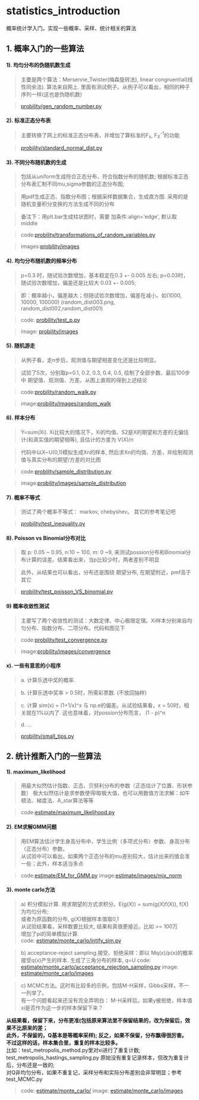 # statistics_introduction
概率统计学入门。实现一些概率、采样、统计相关的算法

## 1. 概率入门的一些算法

####    1). 均匀分布的伪随机数生成
>   主要是两个算法：Mersenne_Twister(梅森旋转法), linear congruential(线性同余法). 算法来自网上.
    里面有测试例子。从例子可以看出，相同的种子序列一样(这也是伪随机数)

>   [probility/gen_random_number.py](probility/gen_random_number.py)

####    2). 标准正态分布表
>  主要转换了网上的标准正态分布表，并增加了算标准的F<sub>x</sub>, F<sub>X</sub><sup>-1</sup>的功能

>   [probility/standard_normal_dist.py](probility/standard_normal_dist.py)


####    3). 不同分布随机数的生成

>  包括从uniform生成符合正态分布、符合指数分布的随机数; 根据标准正态分布表汇制不同mu,sigma参数的正态分布图; 

>   用pdf生成正态、指数分布图；根据采样数据集合，生成直方图. 采用的是随机变量积分变换的方法生成不同的分布

>   备注下：用plt.bar生成柱状图时，需要 加条件:align='edge', 默认取 middle

>   code:[probility/transformations_of_random_variables.py](probility/gen_distribute_from_U.py)

>   images:[probility/images](probility/images)

####    4). 均匀分布随机数的频率分布

>   p=0.3 时，随试验次数增加，基本稳定在0.3 +- 0.005 左右; p=0.03时，随试验次数增加，偏差还是比较大 0.03 +- 0.005;

>    即：概率越小，偏差越大；但随试验次数增加，偏差在减小。如(1000, 10000, 100000) (random_dist003.png, random_dist002,random_dist001)

>   code: [probility/test_p.py](probility/test_p.py)

>   image: [probility/images](probility/images)

####    5). 随机游走
>   从例子看，走n步后，观测值与期望相差变化还是比较明显。

>   试验了5次，分别取p=0.1, 0.2, 0.3, 0.4, 0.5, 绘制了全部步数、最后100步中 期望值、观测值、方差。从图上直观的得到上述结论

>   code:[probility/random_walk.py](probility/random_walk.py)

>   image:[probility/images/random_walk](probility/images/random_walk)

####    6). 样本分布
>   Y=sum(Xi). Xi比较大的情况下，Xi的均值、S2是X的期望和方差的无偏估计(和真实值的期望相等), 且估计的方差为 V(X)/n

>   代码中以X~U(0,1)模拟生成Xn的样本, 然后求Xn的均值、方差，并绘制观测值与真实分布的期望/方差的对比图

>   code:[probility/sample_distribution.py](probility/sample_distribution.py)

>   image:[probility/images/sample_distribution](probility/images/sample_distribution)

####    7). 概率不等式
>   测试了两个概率不等式： markov, chebyshev。 其它的参考笔记吧

>   [probility/test_inequality.py](probility/test_inequality.py)

####    8). Poisson vs Binomial分布对比
>   取 p: 0.05 ~ 0.95, n:10 ~ 100, m: 0 ~9, 来测试possion分布和Binomial分布计算的误差。结果看出来，当p比较少时，两者差别不明显

>   此外，从结果也可以看出，分布还是围绕 期望分布, 在期望附近，pmf高于其它

>  [probility/test_poisson_VS_binomial.py](probility/test_poisson_VS_binomial.py)


####  9) 概率收敛性测试
>   主要写了两个收敛性的测试：大数定律、中心极限定理。Xi样本分别来自均匀分布、指数分布、二项分布。代码和图见下

>   code:[probility/test_convergence.py](probility/test_convergence.py)

>   image:[probility/images/convergence](probility/images/convergence)
 
####    x). 一些有意思的小程序
>   a. 计算乐透中奖的概率.

>   b. 计算乐透中奖率 > 0.5时，所需彩票数. (不放回抽样)

>   c. 计算 sim(x) = (1+1/x)^x 与 np.e的偏差。从试验结果看，x = 50时，相关就在1%以内了. 这也意味着，对possion分布而言，
       (1 - p)^n 

>   d. ...

>   [probility/small_tips.py](probility/small_tips.py)

## 2. 统计推断入门的一些算法

####  1). maximum_likelihood
>    用最大似然估计指数、正态、贝努利分布的参数（正态估计了位置、形状参数）
>    极大似然估计是求参数使得l取极大值，也可以用数值方法求解：如牛顿法、梯度法、A_star算法等等

>    code:[estimate/maximum_likelihood.py](estimate/maximum_likelihood.py)

####  2). EM求解GMM问题 
>   用EM算法估计学生身高分布中，学生比例（多项式分布）参数、身高分布（正态分布）参数。       
>   从试验中可以看出，如果两个正态分布的mu差别较大，估计出来的值会准一些；此外，样本适当多点

>    code:[estimate/EM_for_GMM.py](estimate/EM_for_GMM.py)
>   image:[estimate/images/mix_norm](estimate/images/mix_norm)

####  3). monte carlo方法
>    a) 积分模拟计算. 用求期望的方式求积分。E(g(X)) = sum(g(X)f(X)), f(X)为均匀分布;       
>       或者为原函数的分布, g(X)根据样本值取0,1      
>       从试验结果看，采样数要比较大, 结果和真值更接近。比如 >= 100万       
>       增加了pi的简单模拟计算.       
>    code: [estimate/monte_carlo/intify_sim.py](estimate/monte_carlo/intify_sim.py)

>    b) acceptance-reject sampling.接受、拒绝采样：即以 Mq(x)/p(x)的概率接受q(x)产生的样本. 生成了三角分布的样本, q=U
>    code: [estimate/monte_carlo/acceptance_rejection_sampling.py](estimate/monte_carlo/acceptance_rejection_sampling.py)
>    image: [estimate/monte_carlo/images](estimate/monte_carlo/images)

>    c) MCMC方法。这时有比较多的示例，包括M-H采样，Gibbs采样，不一一列举了。     
>    有一个问题看起来还没有完全弄明白： M-H采样后，如果y被拒绝，样本值xi是否作为这一步的样本保留下来？     

   <b>    从结果看，保留下来，分布更准(包括原来算法里不保留结果的，改为保留后，效果不比原来的差；       
          此外，不保留的，Q基本是等概率采样);  反之，如果不保留，分布飘得很厉害。      
          不过这样的话，样本集合里，重复的样本比较多。</b>      
        比如：test_metropolis_method.py里对xi进行了重复计数;       
        test_metropolis_hastings_sampling.py 原始没有重复记录样本，但改为重复计后，分布还是一致的;       
        对Q非均匀分布，如果不重复记，采样分布和实际分布差别会非常明显；参考 test_MCMC.py        

>    code: [estimate/monte_carlo/](estimate/monte_carlo)
>    image: [estimate/monte_carlo/images](estimate/monte_carlo/images)

